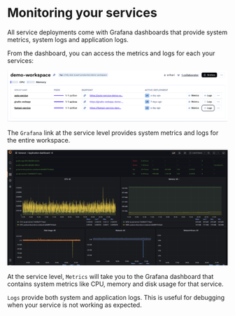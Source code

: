 # Monitoring your services

All service deployments come with Grafana dashboards that provide system metrics, system logs and application logs.

From the dashboard, you can access the metrics and logs for each your services:

![Logs and Metrics](../assets/logs-metrics.png)

The `Grafana` link at the service level provides system metrics and logs for the entire workspace.

![Grafana System Metrics](../assets/grafana.png)


At the service level, `Metrics` will take you to the Grafana dashboard that contains system metrics like CPU, memory and disk usage for that service.

`Logs` provide both system and application logs. This is useful for debugging when your service is not working as expected.




